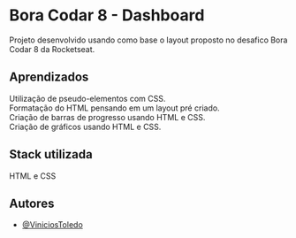 
# Bora Codar 8 - Dashboard

Projeto desenvolvido usando como base o layout proposto no desafico Bora Codar 8 da Rocketseat.
## Aprendizados

Utilização de pseudo-elementos com CSS.  
Formatação do HTML pensando em um layout pré criado.  
Criação de barras de progresso usando HTML e CSS.  
Criação de gráficos usando HTML e CSS.  


## Stack utilizada

HTML e CSS


## Autores

- [@ViniciosToledo](https://github.com/ViniciosToledo)

